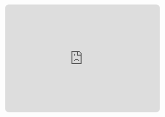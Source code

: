 <iframe style="border-radius:12px" src="https://open.spotify.com/embed/playlist/4U79WKOPiSE27pWWkaZIU9?utm_source=generator" width="100%" height="352" frameBorder="0" allowfullscreen="" allow="autoplay; clipboard-write; encrypted-media; fullscreen; picture-in-picture" loading="lazy"></iframe>
